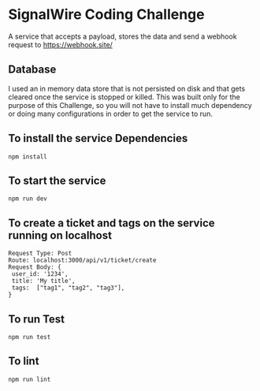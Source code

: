 # SignalWire Coding Challenge

A service that accepts a payload, stores the data and send a webhook request to https://webhook.site/

## Database

I used an in memory data store that is not persisted on disk and that gets cleared once the service is stopped or killed.
This was built only for the purpose of this Challenge, so you will not have to install much dependency or doing
many configurations in order to get the service to run.

## To install the service Dependencies

```
npm install
```

## To start the service

```
npm run dev
```

## To create a ticket and tags on the service running on localhost

```
Request Type: Post
Route: localhost:3000/api/v1/ticket/create
Request Body: {
 user_id: '1234',
 title: 'My title',
 tags:  ["tag1", "tag2", "tag3"],
}
```

## To run Test

```
npm run test
```

## To lint

```
npm run lint
```

